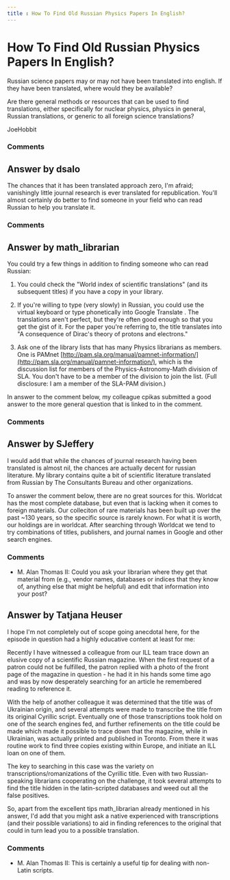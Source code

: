 ```yaml
---
title : How To Find Old Russian Physics Papers In English?
---
```

How To Find Old Russian Physics Papers In English?
=====================
Russian science papers may or may not have been translated into english.
If they have been translated, where would they be available?

Are there general methods or resources that can be used to find
translations, either specifically for nuclear physics, physics in
general, Russian translations, or generic to all foreign science
translations?

JoeHobbit

### Comments ###


Answer by dsalo
----------------
The chances that it has been translated approach zero, I'm afraid;
vanishingly little journal research is ever translated for
republication. You'll almost certainly do better to find someone in your
field who can read Russian to help you translate it.

### Comments ###

Answer by math_librarian
----------------
You could try a few things in addition to finding someone who can read
Russian:

1.  You could check the "World index of scientific translations" (and
    its subsequent titles) if you have a copy in your library.

2.  If you're willing to type (very slowly) in Russian, you could use
    the virtual keyboard or type phonetically into Google Translate .
    The translations aren't perfect, but they're often good enough so
    that you get the gist of it. For the paper you're referring to, the
    title translates into "A consequence of Dirac's theory of protons
    and electrons."

3.  Ask one of the library lists that has many Physics librarians as
    members. One is PAMnet
    [http://pam.sla.org/manual/pamnet-information/](http://pam.sla.org/manual/pamnet-information/),
    which is the discussion list for members of the
    Physics-Astronomy-Math division of SLA. You don't have to be a
    member of the division to join the list. (Full disclosure: I am a
    member of the SLA-PAM division.)

In answer to the comment below, my colleague cpikas submitted a good
answer to the more general question that is linked to in the comment.

### Comments ###

Answer by SJeffery
----------------
I would add that while the chances of journal research having been
translated is almost nil, the chances are actually decent for russian
literature. My library contains quite a bit of scientific literature
translated from Russian by The Consultants Bureau and other
organizations.

To answer the comment below, there are no great sources for this.
Worldcat has the most complete database, but even that is lacking when
it comes to foreign materials. Our colleciton of rare materials has been
built up over the past \~130 years, so the specific source is rarely
known. For what it is worth, our holdings are in worldcat. After
searching through Worldcat we tend to try combinations of titles,
publishers, and journal names in Google and other search engines.

### Comments ###
* M. Alan Thomas II: Could you ask your librarian where they get that material from (e.g.,
vendor names, databases or indices that they know of, anything else that
might be helpful) and edit that information into your post?

Answer by Tatjana Heuser
----------------
I hope I'm not completely out of scope going anecdotal here, for the
episode in question had a highly educative content at least for me:

Recently I have witnessed a colleague from our ILL team trace down an
elusive copy of a scientific Russian magazine. When the first request of
a patron could not be fulfilled, the patron replied with a photo of the
front page of the magazine in question - he had it in his hands some
time ago and was by now desperately searching for an article he
remembered reading to reference it.

With the help of another colleague it was determined that the title was
of Ukrainian origin, and several attempts were made to transcribe the
title from its original Cyrillic script. Eventually one of those
transcriptions took hold on one of the search engines fed, and further
refinements on the title could be made which made it possible to trace
down that the magazine, while in Ukrainian, was actually printed and
published in Toronto. From there it was routine work to find three
copies existing within Europe, and initiate an ILL loan on one of them.

The key to searching in this case was the variety on
transcriptions/romanizations of the Cyrillic title. Even with two
Russian-speaking librarians cooperating on the challenge, it took
several attempts to find the title hidden in the latin-scripted
databases and weed out all the false positives.

So, apart from the excellent tips math\_librarian already mentioned in
his answer, I'd add that you might ask a native experienced with
transcriptions (and their possible variations) to aid in finding
references to the original that could in turn lead you to a possible
translation.

### Comments ###
* M. Alan Thomas II: This is certainly a useful tip for dealing with non-Latin scripts.

